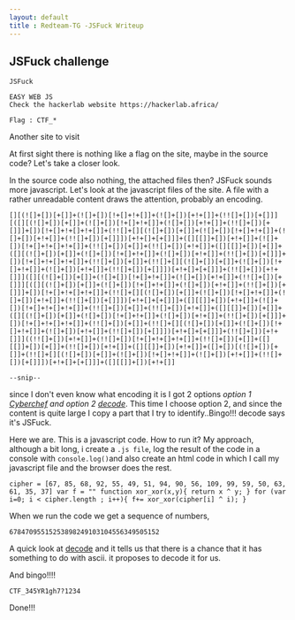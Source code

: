 ```yaml
---
layout: default
title : Redteam-TG -JSFuck Writeup
---
```


## JSFuck challenge

```
JSFuck

EASY WEB JS
Check the hackerlab website https://hackerlab.africa/

Flag : CTF_*

```
Another site to visit

At first sight there is nothing like a flag on the site, maybe in the source code?
Let's take a closer look.

In the source code also nothing, the attached files then? JSFuck sounds more javascript. Let's look at the javascript files of the site. 
A file with a rather unreadable content draws the attention, probably an encoding.

```
[][(![]+[])[+[]]+(![]+[])[!+[]+!+[]]+(![]+[])[+!+[]]+(!![]+[])[+[]]][([][(![]+[])[+[]]+(![]+[])[!+[]+!+[]]+(![]+[])[+!+[]]+(!![]+[])[+[]]]+[])[!+[]+!+[]+!+[]]+(!![]+[][(![]+[])[+[]]+(![]+[])[!+[]+!+[]]+(![]+[])[+!+[]]+(!![]+[])[+[]]])[+!+[]+[+[]]]+([][[]]+[])[+!+[]]+(![]+[])[!+[]+!+[]+!+[]]+(!![]+[])[+[]]+(!![]+[])[+!+[]]+([][[]]+[])[+[]]+([][(![]+[])[+[]]+(![]+[])[!+[]+!+[]]+(![]+[])[+!+[]]+(!![]+[])[+[]]]+[])[!+[]+!+[]+!+[]]+(!![]+[])[+[]]+(!![]+[][(![]+[])[+[]]+(![]+[])[!+[]+!+[]]+(![]+[])[+!+[]]+(!![]+[])[+[]]])[+!+[]+[+[]]]+(!![]+[])[+!+[]]]([][(![]+[])[+[]]+(![]+[])[!+[]+!+[]]+(![]+[])[+!+[]]+(!![]+[])[+[]]][([][(![]+[])[+[]]+(![]+[])[!+[]+!+[]]+(![]+[])[+!+[]]+(!![]+[])[+[]]]+[])[!+[]+!+[]+!+[]]+(!![]+[][(![]+[])[+[]]+(![]+[])[!+[]+!+[]]+(![]+[])[+!+[]]+(!![]+[])[+[]]])[+!+[]+[+[]]]+([][[]]+[])[+!+[]]+(![]+[])[!+[]+!+[]+!+[]]+(!![]+[])[+[]]+(!![]+[])[+!+[]]+([][[]]+[])[+[]]+([][(![]+[])[+[]]+(![]+[])[!+[]+!+[]]+(![]+[])[+!+[]]+(!![]+[])[+[]]]+[])[!+[]+!+[]+!+[]]+(!![]+[])[+[]]+(!![]+[][(![]+[])[+[]]+(![]+[])[!+[]+!+[]]+(![]+[])[+!+[]]+(!![]+[])[+[]]])[+!+[]+[+[]]]+(!![]+[])[+!+[]]]((!![]+[])[+!+[]]+(!![]+[])[!+[]+!+[]+!+[]]+(!![]+[])[+[]]+([][[]]+[])[+[]]+(!![]+[])[+!+[]]+([][[]]+[])[+!+[]]+([]+[])[(![]+[])[+[]]+(!![]+[][(![]+[])[+[]]+(![]+[])[!+[]+!+[]]+(![]+[])[+!+[]]+(!![]+[])[+[]]])[+!+[]+[+[]]]+([][[]]+[])[+!+[]]

--snip--
```

since I don't even know what encoding it is I got 2 options 
*option 1 [Cyberchef](https://gchq.github.io/CyberChef/) and option 2 [decode](https://www.dcode.fr/identification-chiffrement)*. This time I choose option 2, and since the content is quite large I copy a part that I try to identify..Bingo!!! decode says it's JSFuck.

Here we are. This is a javascript code. How to run it? 
My approach, although a bit long, i create a `.js file`, log the result of the code in a console with `console.log()`and also create an html code in which I call my javascript file and the browser does the rest.

```
cipher = [67, 85, 68, 92, 55, 49, 51, 94, 90, 56, 109, 99, 59, 50, 63, 61, 35, 37] var f = "" function xor_xor(x,y){ return x ^ y; } for (var i=0; i < cipher.length ; i++){ f+= xor_xor(cipher[i] ^ i); }
```
When we run the code we get a sequence of numbers,

`67847095515253898249103104556349505152`

A quick look at [decode](https://www.dcode.fr/identification-chiffrement) and it tells us that there is a chance that it has something to do with ascii. it proposes to decode it for us.

And bingo!!!!

`CTF_345YR1gh7?1234`

Done!!!
